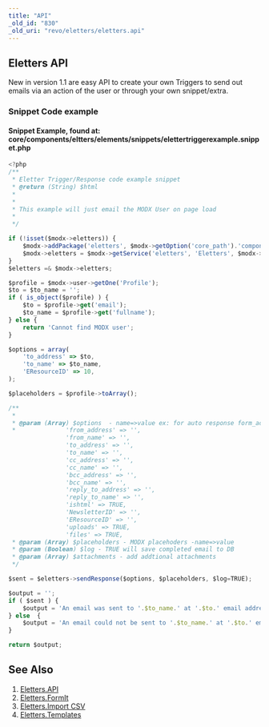 ```yaml
---
title: "API"
_old_id: "830"
_old_uri: "revo/eletters/eletters.api"
---
```


## Eletters API

New in version 1.1 are easy API to create your own Triggers to send out emails via an action of the user or through your own snippet/extra.

### Snippet Code example

#### Snippet Example, found at: core/components/eltters/elements/snippets/elettertriggerexample.snippet.php

``` javascript
<?php
/**
 * Eletter Trigger/Response code example snippet
 * @return (String) $html
 *
 *
 * This example will just email the MODX User on page load
 *
 */

if (!isset($modx->eletters)) {
    $modx->addPackage('eletters', $modx->getOption('core_path').'components/eletters/model/');
    $modx->eletters = $modx->getService('eletters', 'Eletters', $modx->getOption('core_path').'components/eletters/model/eletters/');
}
$eletters =& $modx->eletters;

$profile = $modx->user->getOne('Profile');
$to = $to_name = '';
if ( is_object($profile) ) {
    $to = $profile->get('email');
    $to_name = $profile->get('fullname');
} else {
    return 'Cannot find MODX user';
}

$options = array(
    'to_address' => $to,
    'to_name' => $to_name,
    'EResourceID' => 10,
);

$placeholders = $profile->toArray();

/**
 *
 * @param (Array) $options  - name=>value ex: for auto response form_address=Fname Lname
 *              'from_address' => '',
                'from_name' => '',
                'to_address' => '',
                'to_name' => '',
                'cc_address' => '',
                'cc_name' => '',
                'bcc_address' => '',
                'bcc_name' => '',
                'reply_to_address' => '',
                'reply_to_name' => '',
                'ishtml' => TRUE,
                'NewsletterID' => '',
                'EResourceID' => '',
                'uploads' => TRUE,
                'files' => TRUE,
 * @param (Array) $placeholders - MODX placehoders -name=>value
 * @param (Boolean) $log - TRUE will save completed email to DB
 * @param (Array) $attachments - add addtional attachments
 */

$sent = $eletters->sendResponse($options, $placeholders, $log=TRUE);

$output = '';
if ( $sent ) {
    $output = 'An email was sent to '.$to_name.' at '.$to.' email address.';
} else  {
    $output = 'An email could not be sent to '.$to_name.' at '.$to.' email address.';
}

return $output;
```

## See Also

1. [Eletters.API](extras/eletters/eletters.api)
2. [Eletters.FormIt](extras/eletters/eletters.formit)
3. [Eletters.Import CSV](extras/eletters/eletters.import-csv)
4. [Eletters.Templates](extras/eletters/eletters.templates)
